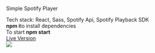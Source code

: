 Simple Spotify Player


Tech stack: React, Sass, Spotify Api, Spotify Playback SDK<br/>
<b>npm i</b>to install dependencies <br/>
  To start <b>npm start</b><br/>
  [Live Version](https://spotifyapp.glitch.me/)<br/>
  ![](screen_capture.gif)
